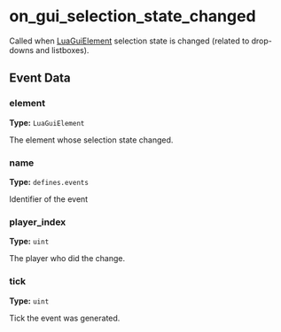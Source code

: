 # on_gui_selection_state_changed

Called when [LuaGuiElement](runtime:LuaGuiElement) selection state is changed (related to drop-downs and listboxes).

## Event Data

### element

**Type:** `LuaGuiElement`

The element whose selection state changed.

### name

**Type:** `defines.events`

Identifier of the event

### player_index

**Type:** `uint`

The player who did the change.

### tick

**Type:** `uint`

Tick the event was generated.

